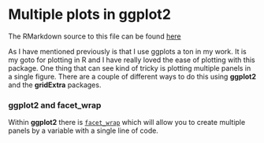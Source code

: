 Multiple plots in ggplot2
========================================================

The RMarkdown source to this file can be found [here](\Rmd\22014-04-28-multiple-plots.Rmd)

As I have mentioned previously is that I use ggplots a ton in my work.  It is my goto for plotting in R and I have really loved the ease of plotting with this package.  One thing that can see kind of tricky is plotting multiple panels in a single figure.   There are a couple of different ways to do this using **ggplot2** and the **gridExtra** packages.  

### ggplot2 and facet_wrap
Within **ggplot2** there is [`facet_wrap`](http://docs.ggplot2.org/0.9.3.1/facet_wrap.html) which will allow you to create multiple panels by a variable with a single line of code.  



